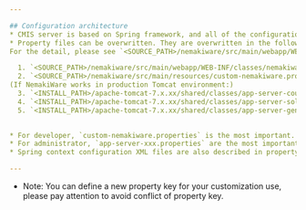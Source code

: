 ```yaml
---

## Configuration architecture
* CMIS server is based on Spring framework, and all of the configuration setting is centralized in Spring propertyConfigurator.  
* Property files can be overwritten. They are overwritten in the following order.(More below, more precedent).  
For the detail, please see `<SOURCE_PATH>/nemakiware/src/main/webapp/WEB-INF/classes/propertyContextxml`.

  1. `<SOURCE_PATH>/nemakiware/src/main/webapp/WEB-INF/classes/nemakiware.properties` (and some other sub property files)
  2. `<SOURCE_PATH>/nemakiware/src/main/resources/custom-nemakiware.properties`  
(If NemakiWare works in production Tomcat environment:)
  3. `<INSTALL_PATH>/apache-tomcat-7.x.xx/shared/classes/app-server-couchdb.properties`
  4. `<INSTALL_PATH>/apache-tomcat-7.x.xx/shared/classes/app-server-solr.properties`
  5. `<INSTALL_PATH>/apache-tomcat-7.x.xx/shared/classes/app-server-general.properties`  
  

* For developer, `custom-nemakiware.properties` is the most important. Every customization should be put here.
* For administrator, `app-server-xxx.properties` are the most important. They take user inputs. 
* Spring context configuration XML files are also described in property files. So you can replace the back end etc. as you like.

---
```

* Note: You can define a new property key for your customization use, please pay attention to avoid conflict of property key.